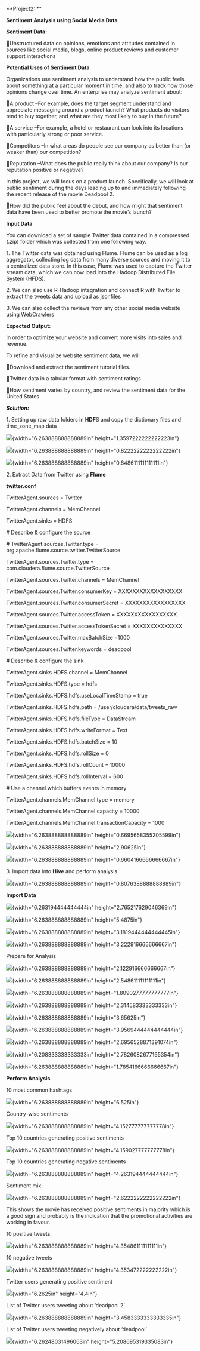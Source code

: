 **Project2: **

**Sentiment Analysis using Social Media Data**

**Sentiment Data:**

Unstructured data on opinions, emotions and attitudes contained in
sources like social media, blogs, online product reviews and customer
support interactions

**Potential Uses of Sentiment Data**

Organizations use sentiment analysis to understand how the public feels
about something at a particular moment in time, and also to track how
those opinions change over time. An enterprise may analyze sentiment
about:

A product –For example, does the target segment understand and
appreciate messaging around a product launch? What products do visitors
tend to buy together, and what are they most likely to buy in the
future?

A service –For example, a hotel or restaurant can look into its
locations with particularly strong or poor service.

Competitors –In what areas do people see our company as better than (or
weaker than) our competition?

Reputation –What does the public really think about our company? Is our
reputation positive or negative?

In this project, we will focus on a product launch. Specifically, we
will look at public sentiment during the days leading up to and
immediately following the recent release of the movie Deadpool 2.

How did the public feel about the debut, and how might that sentiment
data have been used to better promote the movie’s launch?

**Input Data**

You can download a set of sample Twitter data contained in a compressed
(.zip) folder which was collected from one following way.

1\. The Twitter data was obtained using Flume. Flume can be used as a log
aggregator, collecting log data from many diverse sources and moving it
to a centralized data store. In this case, Flume was used to capture the
Twitter stream data, which we can now load into the Hadoop Distributed
File System (HFDS).

2\. We can also use R-Hadoop integration and connect R with Twitter to
extract the tweets data and upload as jsonfiles

3\. We can also collect the reviews from any other social media website
using WebCrawlers

**Expected Output:**

In order to optimize your website and convert more visits into sales and
revenue.

To refine and visualize website sentiment data, we will:

Download and extract the sentiment tutorial files.

Twitter data in a tabular format with sentiment ratings

How sentiment varies by country, and review the sentiment data for the
United States

***Solution:***

1\. Setting up raw data folders in **HDF**S and copy the dictionary files
and time\_zone\_map data

![](./screenshots/media/image1.tiff){width="6.263888888888889in"
height="1.3597222222222223in"}

![](./screenshots/media/image2.tiff){width="6.263888888888889in"
height="0.8222222222222222in"}

![](./screenshots/media/image3.tiff){width="6.263888888888889in"
height="0.8486111111111111in"}

2\. Extract Data from Twitter using **Flume**

**twitter.conf**

TwitterAgent.sources = Twitter

TwitterAgent.channels = MemChannel

TwitterAgent.sinks = HDFS

\# Describe & configure the source

\# TwitterAgent.sources.Twitter.type =
org.apache.flume.source.twitter.TwitterSource

TwitterAgent.sources.Twitter.type =
com.cloudera.flume.source.TwitterSource

TwitterAgent.sources.Twitter.channels = MemChannel

TwitterAgent.sources.Twitter.consumerKey = XXXXXXXXXXXXXXXXXX

TwitterAgent.sources.Twitter.consumerSecret = XXXXXXXXXXXXXXXXX

TwitterAgent.sources.Twitter.accessToken = XXXXXXXXXXXXXXXXX

TwitterAgent.sources.Twitter.accessTokenSecret = XXXXXXXXXXXXXX

TwitterAgent.sources.Twitter.maxBatchSize =1000

TwitterAgent.sources.Twitter.keywords = deadpool

\# Describe & configure the sink

TwitterAgent.sinks.HDFS.channel = MemChannel

TwitterAgent.sinks.HDFS.type = hdfs

TwitterAgent.sinks.HDFS.hdfs.useLocalTimeStamp = true

TwitterAgent.sinks.HDFS.hdfs.path = /user/cloudera/data/tweets\_raw

TwitterAgent.sinks.HDFS.hdfs.fileType = DataStream

TwitterAgent.sinks.HDFS.hdfs.writeFormat = Text

TwitterAgent.sinks.HDFS.hdfs.batchSize = 10

TwitterAgent.sinks.HDFS.hdfs.rollSize = 0

TwitterAgent.sinks.HDFS.hdfs.rollCount = 10000

TwitterAgent.sinks.HDFS.hdfs.rollInterval = 600

\# Use a channel which buffers events in memory

TwitterAgent.channels.MemChannel.type = memory

TwitterAgent.channels.MemChannel.capacity = 10000

TwitterAgent.channels.MemChannel.transactionCapacity = 1000

![](./screenshots/media/image4.tiff){width="6.263888888888889in"
height="0.6695658355205599in"}

![](./screenshots/media/image5.tiff){width="6.263888888888889in"
height="2.90625in"}

![](./screenshots/media/image6.tiff){width="6.263888888888889in"
height="0.6604166666666667in"}

3\. Import data into **Hive** and perform analysis

![](./screenshots/media/image7.tiff){width="6.263888888888889in"
height="0.8076388888888889in"}

**Import Data**

![](./screenshots/media/image8.tiff){width="6.263194444444444in"
height="2.765217629046369in"}

![](./screenshots/media/image9.tiff){width="6.263888888888889in"
height="5.4875in"}

![](./screenshots/media/image10.tiff){width="6.263888888888889in"
height="3.1819444444444445in"}

![](./screenshots/media/image11.tiff){width="6.263888888888889in"
height="3.222916666666667in"}

Prepare for Analysis

![](./screenshots/media/image12.tiff){width="6.263888888888889in"
height="2.122916666666667in"}

![](./screenshots/media/image13.tiff){width="6.263888888888889in"
height="2.548611111111111in"}

![](./screenshots/media/image14.tiff){width="6.263888888888889in"
height="1.8090277777777777in"}

![](./screenshots/media/image15.tiff){width="6.263888888888889in"
height="2.314583333333333in"}

![](./screenshots/media/image16.tiff){width="6.263888888888889in"
height="3.65625in"}

![](./screenshots/media/image17.tiff){width="6.263888888888889in"
height="3.9569444444444444in"}

![](./screenshots/media/image18.tiff){width="6.263888888888889in"
height="2.6956528871391074in"}

![](./screenshots/media/image19.tiff){width="6.208333333333333in"
height="2.7826082677165354in"}

![](./screenshots/media/image20.tiff){width="6.263888888888889in"
height="1.7854166666666667in"}

**Perform Analysis**

10 most common hashtags

![](./screenshots/media/image21.tiff){width="6.263888888888889in"
height="6.525in"}

Country-wise sentiments

![](./screenshots/media/image22.tiff){width="6.263888888888889in"
height="4.152777777777778in"}

Top 10 countries generating positive sentiments

![](./screenshots/media/image23.tiff){width="6.263888888888889in"
height="4.159027777777778in"}

Top 10 countries generating negative sentiments

![](./screenshots/media/image24.tiff){width="6.263888888888889in"
height="4.263194444444444in"}

Sentiment mix:

![](./screenshots/media/image25.tiff){width="6.263888888888889in"
height="2.6222222222222222in"}

This shows the movie has received positive sentiments in majority which
is a good sign and probably is the indication that the promotional
activities are working in favour.

10 positive tweets:

![](./screenshots/media/image26.tiff){width="6.263888888888889in"
height="4.354861111111111in"}

10 negative tweets

![](./screenshots/media/image27.tiff){width="6.263888888888889in"
height="4.353472222222222in"}

Twitter users generating positive sentiment

![](./screenshots/media/image28.tiff){width="6.2625in" height="4.4in"}

List of Twitter users tweeting about ‘deadpool 2’

![](./screenshots/media/image29.tiff){width="6.263888888888889in"
height="3.4583333333333335in"}

List of Twitter users tweeting negatively about ‘deadpool’

![](./screenshots/media/image30.tiff){width="6.26248031496063in"
height="5.208695319335083in"}
